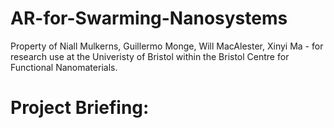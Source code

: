 # AR-for-Swarming-Nanosystems
Property of Niall Mulkerns, Guillermo Monge, Will MacAlester, Xinyi Ma - for research use at the Univeristy of Bristol within the Bristol Centre for Functional Nanomaterials.

# Project Briefing:

